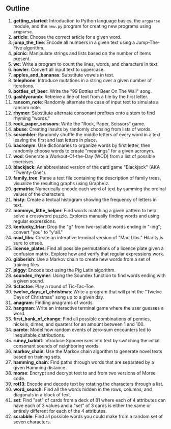 ## Outline
1. **getting_started**: Introduction to Python language basics, the `argparse` module, and the `new.py` program for creating new programs using `argparse`.
2. **article**: Choose the correct article for a given word.
3. **jump_the_five**: Encode all numbers in a given text using a Jump-The-Five algorithm.
4. **picnic**: Manipulate strings and lists based on the number of items present.
5. **wc**: Write a program to count the lines, words, and characters in text.
6. **howler**: Convert all input text to uppercase.
7. **apples_and_bananas**: Substitute vowels in text.
8. **telephone**: Introduce mutations in a string over a given number of iterations.
9. **bottles_of_beer**: Write the "99 Bottles of Beer On The Wall" song.
10. **gashlycrumb**: Retreive a line of text from a file by the first letter.
11. **ransom_note**: Randomly alternate the case of input text to simulate a ransom note.
12. **rhymer**: Substitute alternate consonant prefixes onto a stem to find rhyming "words."
13. **rock_paper_scissors**: Write the "Rock, Paper, Scissors" game.
14. **abuse**: Creating insults by randomly choosing from lists of words.
15. **scrambler**: Randomly shuffle the middle letters of every word in a text leaving the first and last letters in place.
16. **bacronym**: Use dictionaries to organize words by first letter, then randomly choose words to create "meanings" for a given acronym.
17. **wod**: Generate a Workout-Of-the-Day (WOD) from a list of possible exercises.
18. **blackjack**: An abbreviated version of the card game "Blackjack" (AKA "Twenty-One").
19. **family_tree**: Parse a text file containing the description of family trees, visualize the resulting graphs using GraphViz.
20. **gematria**: Numerically encode each word of text by summing the ordinal values of the characters.
21. **histy**: Create a textual histogram showing the frequency of letters in text.
22. **mommys_little_helper**: Find words matching a given pattern to help solve a crossword puzzle. Explores manually finding words and using regular expressions.
23. **kentucky_friar**: Drop the "g" from two-syllable words ending in "-ing"; convert "you" to "y'all."
24. **mad_libs**: Create an interative terminal version of "Mad Libs." Hilarity is sure to ensue.
25. **license_plates**: Find all possible permutations of a licence plate given a confusion matrix. Explore how and verify that regular expressions work.
26. **gibberish**: Use a Markov chain to create new words from a set of training files.
27. **piggy**: Encode text using the Pig Latin algorithm.
28. **soundex_rhymer**: Using the Soundex function to find words ending with a given sound.
29. **tictactoe**: Play a round of Tic-Tac-Toe.
30. **twelve_days_of_christmas**: Write a program that will print the "Twelve Days of Christmas" song up to a given day.
31. **anagram**: Finding anagrams of words.
32. **hangman**: Write an interactive terminal game where the user guesses a word.
33. **first_bank_of_change**: Find all possible combinations of pennies, nickels, dimes, and quarters for an amount between 1 and 100.
34. **pareto**: Model how random events of zero-sum encounters led to inequitable distributions.
35. **runny_babbit**: Introduce Spoonerisms into text by switching the initial consonant sounds of neighboring words.
36. **markov_chain**: Use the Markov chain algorithm to generate novel texts based on training sets.
37. **hamming_chain**: Find paths through words that are separated by a given Hamming distance.
38. **morse**: Encrypt and decrypt text to and from two versions of Morse code.
39. **rot13**: Encode and decode text by rotating the characters through a list.
40. **word_search**: Find all the words hidden in the rows, columns, and diagonals in a block of text.
41. **set**: Find "set" of cards from a deck of 81 where each of 4 attributes can have each of 3 values and a "set" of 3 cards is either the same or entirely different for each of the 4 attributes.
42. **scrabble**: Find all possible words you could make from a random set of seven characters.
